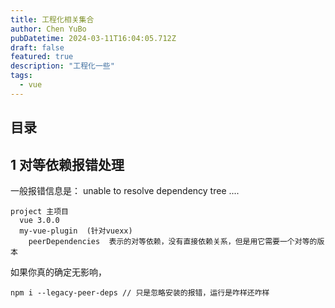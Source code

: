 ```yaml
---
title: 工程化相关集合
author: Chen YuBo
pubDatetime: 2024-03-11T16:04:05.712Z
draft: false
featured: true
description: "工程化一些"
tags:
  - vue
---
```


## 目录

## 1 对等依赖报错处理

一般报错信息是：
unable to resolve dependency tree ....

```
project 主项目
  vue 3.0.0
  my-vue-plugin  (针对vuexx)
    peerDependencies  表示的对等依赖，没有直接依赖关系，但是用它需要一个对等的版本
```

如果你真的确定无影响，

```
npm i --legacy-peer-deps // 只是忽略安装的报错，运行是咋样还咋样
```
